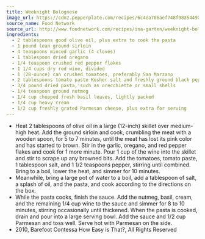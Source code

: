```yaml
---
title: Weeknight Bolognese
image_url: https://cdn2.pepperplate.com/recipes/6c4ea706aef748f983544908d72365ea.jpg
source_name: Food Network
source_url: http://www.foodnetwork.com/recipes/ina-garten/weeknight-bolognese-recipe.html
ingredients:
  - 2 tablespoons good olive oil, plus extra to cook the pasta
  - 1 pound lean ground sirloin
  - 4 teaspoons minced garlic (4 cloves)
  - 1 tablespoon dried oregano
  - 1/4 teaspoon crushed red pepper flakes
  - 1 1/4 cups dry red wine, divided
  - 1 (28-ounce) can crushed tomatoes, preferably San Marzano
  - 2 tablespoons tomato paste Kosher salt and freshly ground black pepper
  - 3/4 pound dried pasta, such as orecchiette or small shells
  - 1/4 teaspoon ground nutmeg
  - 1/4 cup chopped fresh basil leaves, lightly packed
  - 1/4 cup heavy cream
  - 1/2 cup freshly grated Parmesan cheese, plus extra for serving
---
```


* Heat 2 tablespoons of olive oil in a large (12-inch) skillet over medium-high heat. Add the ground sirloin and cook, crumbling the meat with a wooden spoon, for 5 to 7 minutes, until the meat has lost its pink color and has started to brown. Stir in the garlic, oregano, and red pepper flakes and cook for 1 more minute. Pour 1 cup of the wine into the skillet and stir to scrape up any browned bits. Add the tomatoes, tomato paste, 1 tablespoon salt, and 1 1/2 teaspoons pepper, stirring until combined. Bring to a boil, lower the heat, and simmer for 10 minutes.
* Meanwhile, bring a large pot of water to a boil, add a tablespoon of salt, a splash of oil, and the pasta, and cook according to the directions on the box.
* While the pasta cooks, finish the sauce. Add the nutmeg, basil, cream, and the remaining 1/4 cup wine to the sauce and simmer for 8 to 10 minutes, stirring occasionally until thickened. When the pasta is cooked, drain and pour into a large serving bowl. Add the sauce and 1/2 cup Parmesan and toss well. Serve hot with Parmesan on the side.
* 2010, Barefoot Contessa How Easy is That?, All Rights Reserved
